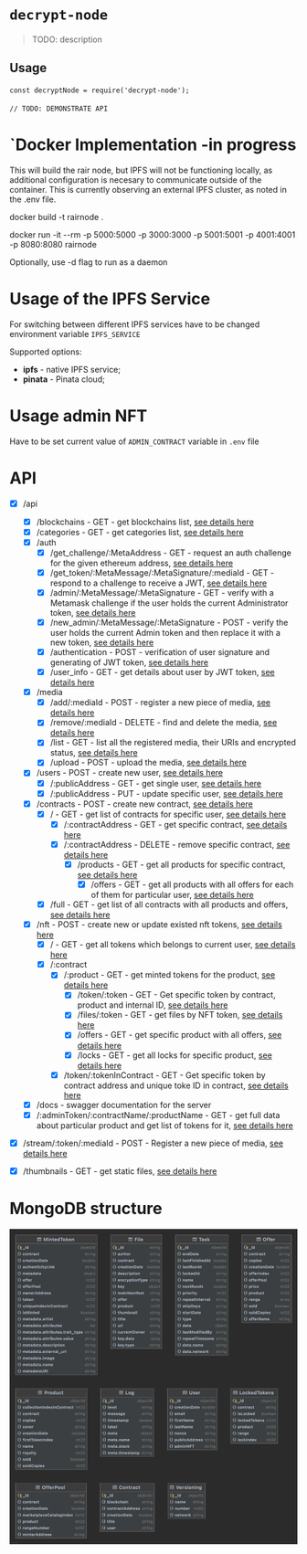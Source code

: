 # `decrypt-node`

> TODO: description

## Usage

```
const decryptNode = require('decrypt-node');

// TODO: DEMONSTRATE API
```

# `Docker Implementation -in progress

This will build the rair node, but IPFS will not be functioning locally, as additional configuration is necesary to communicate outside of the container.  This is currently observing an external IPFS cluster, as noted in the .env file.

docker build -t rairnode .

docker run -it --rm -p 5000:5000 -p 3000:3000 -p 5001:5001 -p 4001:4001 -p 8080:8080 rairnode

Optionally, use -d flag to run as a daemon

# Usage of the IPFS Service

For switching between different IPFS services have to be changed environment variable `IPFS_SERVICE`

Supported options:
 - **ipfs** - native IPFS service;
 - **pinata** - Pinata cloud;

# Usage admin NFT

Have to be set current value of `ADMIN_CONTRACT` variable in `.env` file 

# API

* [x] /api
    * [x] /blockchains - GET - get blockchains list, [see details here](readme/get_blockchains.md)
    * [x] /categories - GET - get categories list, [see details here](readme/get_categories.md)
    * [x] /auth
        * [x] /get_challenge/:MetaAddress - GET - request an auth challenge for the given ethereum address, [see details here](readme/get_challenge.md)
        * [x] /get_token/:MetaMessage/:MetaSignature/:mediaId - GET - respond to a challenge to receive a JWT, [see details here](readme/get_token.md)
        * [x] /admin/:MetaMessage/:MetaSignature - GET - verify with a Metamask challenge if the user holds the current Administrator token, [see details here](readme/admin.md)
        * [x] /new_admin/:MetaMessage/:MetaSignature - POST - verify the user holds the current Admin token and then replace it with a new token, [see details here](readme/new_admin.md)
        * [x] /authentication - POST - verification of user signature and generating of JWT token, [see details here](readme/get_jwt_token.md)
        * [x] /user_info - GET - get details about user by JWT token, [see details here](readme/get_user_details.md)
    * [x] /media
        * [x] /add/:mediaId - POST - register a new piece of media, [see details here](readme/add_media.md)
        * [x] /remove/:mediaId - DELETE - find and delete the media, [see details here](readme/remove_media.md)
        * [x] /list - GET - list all the registered media, their URIs and encrypted status, [see details here](readme/get_all_media.md)
        * [x] /upload - POST - upload the media, [see details here](readme/upload_media.md)
    * [x] /users - POST - create new user, [see details here](readme/create_user.md)
        * [x] /:publicAddress - GET - get single user, [see details here](readme/get_user.md)
        * [x] /:publicAddress - PUT - update specific user, [see details here](readme/update_user.md)
    * [x] /contracts - POST - create new contract, [see details here](readme/create_Contract.md)
        * [x] / - GET - get list of contracts for specific user, [see details here](readme/get_contracts.md)
            * [x] /:contractAddress - GET - get specific contract, [see details here](readme/get_single_contract.md)
            * [x] /:contractAddress - DELETE - remove specific contract, [see details here](readme/delete_contract.md)
                * [x] /products - GET - get all products for specific contract, [see details here](readme/get_products_for_contract.md)
                    * [x] /offers - GET - get all products with all offers for each of them for particular user, [see details here](readme/get_products_offers.md)
        * [x] /full - GET - get list of all contracts with all products and offers, [see details here](readme/get_full_contracts.md)
    * [x] /nft - POST - create new or update existed nft tokens, [see details here](readme/bulk_create_NFT_tokens.md)
        * [x] / - GET - get all tokens which belongs to current user, [see details here](readme/get_all_tokens_for_current_user.md)
        * [x] /:contract
            * [x] /:product - GET - get minted tokens for the product, [see details here](readme/get_all_minted_tokens_from_product.md)
                * [x] /token/:token - GET - Get specific token by contract, product and internal ID, [see details here](readme/get_minted_token_by_contract_product_index.md)
                * [x] /files/:token - GET - get files by NFT token, [see details here](readme/get_files_by_nft.md)
                * [x] /offers - GET - get specific product with all offers, [see details here](readme/get_product_offers.md)
                * [x] /locks - GET - get all locks for specific product, [see details here](readme/get_product_locks.md)
            * [x] /token/:tokenInContract - GET - Get specific token by contract address and unique toke ID in contract, [see details here](readme/get_minted_token_by_contract_index.md)
    * [x] /docs - swagger documentation for the server
    * [x] /:adminToken/:contractName/:productName - GET - get full data about particular product and get list of tokens for it, [see details here](readme/get_token_metadata.md)
* [x] /stream/:token/:mediaId - POST - Register a new piece of media, [see details here](readme/stream.md)
* [x] /thumbnails - GET - get static files, [see details here](readme/thumbnails.md)


# MongoDB structure

![](readme/assets/rair_db.png)
